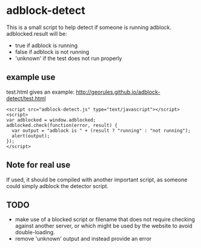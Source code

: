 adblock-detect
==============

This is a small script to help detect if someone is running adblock.  adblocked.result will be:
+ true if adblock is running
+ false if adblock is not running
+ 'unknown' if the test does not run properly

example use
-----------
test.html gives an example: <http://georules.github.io/adblock-detect/test.html>

```
<script src="adblock-detect.js" type="text/javascript"></script>
<script>
var adblocked = window.adblocked;
adblocked.check(function(error, result) {
  var output = "adblock is " + (result ? "running" : "not running");
  alert(output);
});
</script>
```

Note for real use
-------
If used, it should be compiled with another important script, as someone could simply adblock the detector script.

TODO
------
+ make use of a blocked script or filename that does not require checking against another server, or which might be used by the website to avoid double-loading.
+ remove 'unknown' output and instead provide an error
